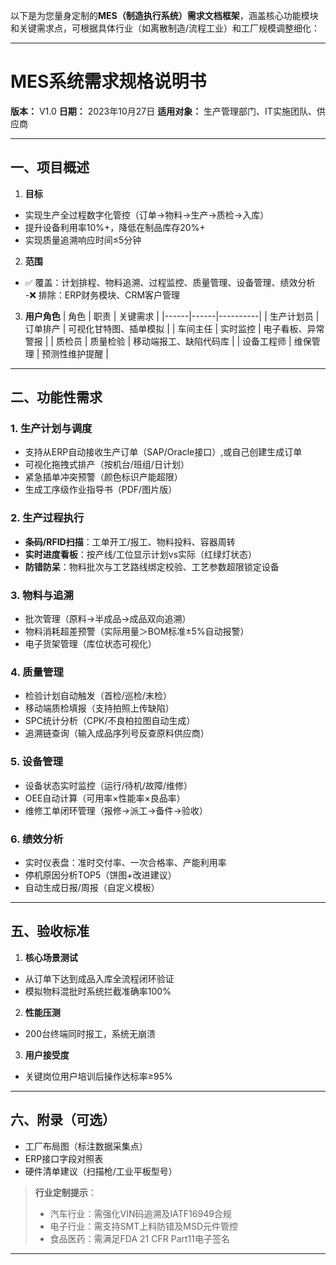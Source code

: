 以下是为您量身定制的**MES（制造执行系统）需求文档框架**，涵盖核心功能模块和关键需求点，可根据具体行业（如离散制造/流程工业）和工厂规模调整细化：

---

# **MES系统需求规格说明书**
**版本：** V1.0
**日期：** 2023年10月27日
**适用对象：** 生产管理部门、IT实施团队、供应商

---

## **一、项目概述**
1. **目标**
- 实现生产全过程数字化管控（订单→物料→生产→质检→入库）
- 提升设备利用率10%+，降低在制品库存20%+
- 实现质量追溯响应时间≤5分钟

2. **范围**
- ✅ 覆盖：计划排程、物料追溯、过程监控、质量管理、设备管理、绩效分析
-❌ 排除：ERP财务模块、CRM客户管理

3. **用户角色**
| 角色 | 职责 | 关键需求 |
|------|------|----------|
| 生产计划员 | 订单排产 | 可视化甘特图、插单模拟 |
| 车间主任 | 实时监控 | 电子看板、异常警报 |
| 质检员 | 质量检验 | 移动端报工、缺陷代码库 |
| 设备工程师 | 维保管理 | 预测性维护提醒 |

---

## **二、功能性需求**
### **1. 生产计划与调度**
- 支持从ERP自动接收生产订单（SAP/Oracle接口）,或自己创建生成订单
- 可视化拖拽式排产（按机台/班组/日计划）
- 紧急插单冲突预警（颜色标识产能超限）
- 生成工序级作业指导书（PDF/图片版）

### **2. 生产过程执行**
- **条码/RFID扫描**：工单开工/报工、物料投料、容器周转
- **实时进度看板**：按产线/工位显示计划vs实际（红绿灯状态）
- **防错防呆**：物料批次与工艺路线绑定校验、工艺参数超限锁定设备

### **3. 物料与追溯**
- 批次管理（原料→半成品→成品双向追溯）
- 物料消耗超差预警（实际用量＞BOM标准±5%自动报警）
- 电子货架管理（库位状态可视化）

### **4. 质量管理**
- 检验计划自动触发（首检/巡检/末检）
- 移动端质检填报（支持拍照上传缺陷）
- SPC统计分析（CPK/不良柏拉图自动生成）
- 追溯链查询（输入成品序列号反查原料供应商）

### **5. 设备管理**
- 设备状态实时监控（运行/待机/故障/维修）
- OEE自动计算（可用率×性能率×良品率）
- 维修工单闭环管理（报修→派工→备件→验收）

### **6. 绩效分析**
- 实时仪表盘：准时交付率、一次合格率、产能利用率
- 停机原因分析TOP5（饼图+改进建议）
- 自动生成日报/周报（自定义模板）

---



## **五、验收标准**
1. **核心场景测试**
- 从订单下达到成品入库全流程闭环验证
- 模拟物料混批时系统拦截准确率100%

2. **性能压测**
- 200台终端同时报工，系统无崩溃

3. **用户接受度**
- 关键岗位用户培训后操作达标率≥95%

---

## **六、附录（可选）**
- 工厂布局图（标注数据采集点）
- ERP接口字段对照表
- 硬件清单建议（扫描枪/工业平板型号）

> **行业定制提示**：
> - 汽车行业：需强化VIN码追溯及IATF16949合规
> - 电子行业：需支持SMT上料防错及MSD元件管控
> - 食品医药：需满足FDA 21 CFR Part11电子签名

---


